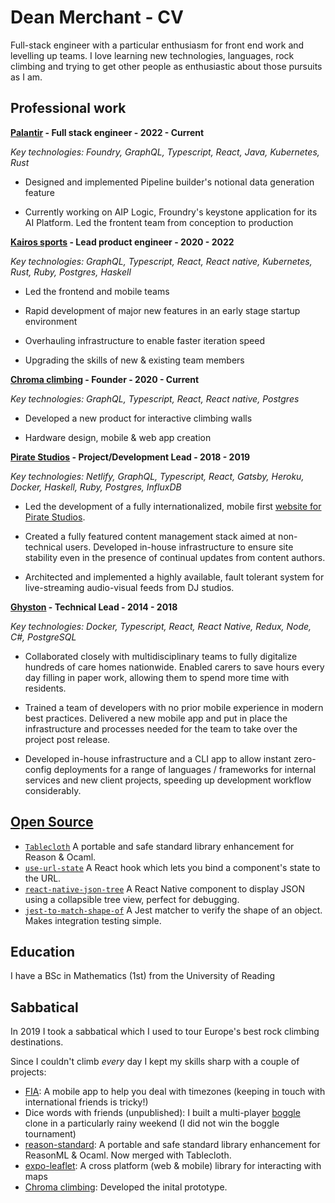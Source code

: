 # Dean Merchant - CV

Full-stack engineer with a particular enthusiasm for front end work and levelling up teams. I love learning new technologies, languages, rock climbing and trying to get other people as enthusiastic about those pursuits as I am.

## Professional work

**[Palantir](https://www.palantir.com) - Full stack engineer - 2022 - Current**

_Key technologies: Foundry, GraphQL, Typescript, React, Java, Kubernetes, Rust_

- Designed and implemented Pipeline builder's notional data generation feature

- Currently working on AIP Logic, Froundry's keystone application for its AI Platform. Led the frontent team from conception to production


**[Kairos sports](https://kairostech.io) - Lead product engineer - 2020 - 2022**

_Key technologies: GraphQL, Typescript, React, React native, Kubernetes, Rust, Ruby, Postgres, Haskell_

- Led the frontend and mobile teams

- Rapid development of major new features in an early stage startup environment

- Overhauling infrastructure to enable faster iteration speed

- Upgrading the skills of new & existing team members 


**[Chroma climbing](https://chromaclimbing.com) - Founder - 2020 - Current**

_Key technologies: GraphQL, Typescript, React, React native, Postgres_

- Developed a new product for interactive climbing walls

- Hardware design, mobile & web app creation


**[Pirate Studios](https://www.piratestudios.co/en-de) - Project/Development Lead - 2018 - 2019**

_Key technologies: Netlify, GraphQL, Typescript, React, Gatsby, Heroku, Docker, Haskell, Ruby, Postgres, InfluxDB_

- Led the development of a fully internationalized, mobile first [website for Pirate Studios](https://pirate.com/en/).

- Created a fully featured content management stack aimed at non-technical users. Developed in-house infrastructure to ensure site stability even in the presence of continual updates from content authors.

- Architected and implemented a highly available, fault tolerant system for live-streaming audio-visual feeds from DJ studios.

**[Ghyston](https://www.ghyston.com) - Technical Lead - 2014 - 2018**

_Key technologies: Docker, Typescript, React, React Native, Redux, Node, C#, PostgreSQL_

- Collaborated closely with multidisciplinary teams to fully digitalize hundreds of care homes nationwide. Enabled carers to save hours every day filling in paper work, allowing them to spend more time with residents. 

- Trained a team of developers with no prior mobile experience in modern best practices. Delivered a new mobile app and put in place the infrastructure and processes needed for the team to take over the project post release.

- Developed in-house infrastructure and a CLI app to allow instant zero-config deployments for a range of languages / frameworks for internal services and new client projects, speeding up development workflow considerably.

## [Open Source](https://github.com/Dean177)

- [`Tablecloth`](https://github.com/darklang/tablecloth) A portable and safe standard library enhancement for Reason & Ocaml. 
- [`use-url-state`](https://github.com/dean177/use-url-state) A React hook which lets you bind a component's state to the URL. 
- [`react-native-json-tree`](https://github.com/Dean177/react-native-json-tree) A React Native component to display JSON using a collapsible tree view, perfect for debugging.
- [`jest-to-match-shape-of`](https://github.com/Dean177/jest-to-match-shape-of) A Jest matcher to verify the shape of an object. Makes integration testing simple.

## Education

I have a BSc in Mathematics (1st) from the University of Reading 

## Sabbatical

In 2019 I took a sabbatical which I used to tour Europe's best rock climbing destinations.

Since I couldn't climb _every_ day I kept my skills sharp with a couple of projects:

- [FIA](https://figureit.app): A mobile app to help you deal with timezones (keeping in touch with international friends is tricky!)
- Dice words with friends (unpublished): I built a multi-player [boggle](https://en.wikipedia.org/wiki/Boggle) clone in a particularly rainy weekend (I did not win the boggle tournament) 
- [reason-standard](https://github.com/dean177/reason-standard): A portable and safe standard library enhancement for ReasonML & Ocaml. Now merged with Tablecloth.
- [expo-leaflet](https://github.com/Dean177/expo-leaflet/blob/master/expo-leaflet/readme.md): A cross platform (web & mobile) library for interacting with maps
- [Chroma climbing](https://chromaclimbing.com): Developed the inital prototype.
